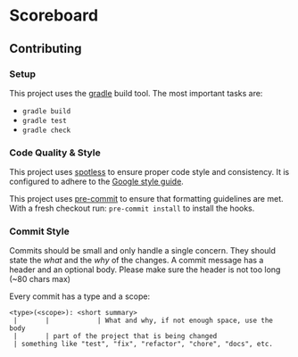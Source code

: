 # Scoreboard

## Contributing

### Setup

This project uses the [gradle](https://gradle.org/) build tool. 
The most important tasks are:

* `gradle build`
* `gradle test`
* `gradle check`

### Code Quality & Style

This project uses [spotless](https://github.com/diffplug/spotless) to ensure
proper code style and consistency. It is configured to adhere to the 
[Google style guide](https://google.github.io/styleguide/javaguide.html).

This project uses [pre-commit](https://pre-commit.com/) to ensure that formatting
guidelines are met. With a fresh checkout run: `pre-commit install` to install
the hooks.

### Commit Style

Commits should be small and only handle a single concern.
They should state the _what_ and the _why_ of the changes.
A commit message has a header and an optional body.
Please make sure the header is not too long (~80 chars max)

Every commit has a type and a scope:
```
<type>(<scope>): <short summary>
 |       |            | What and why, if not enough space, use the body
 |       | part of the project that is being changed
 | something like "test", "fix", "refactor", "chore", "docs", etc.
```



